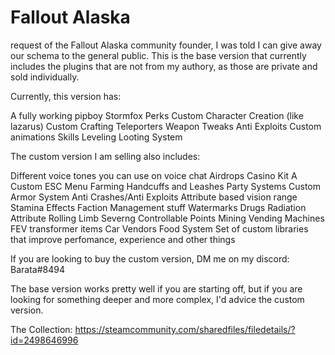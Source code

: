 # Fallout Alaska
 
request of the Fallout Alaska community founder, I was told I can give away our schema to the general public. This is the base version that currently includes the plugins that are not from my authory, as those are private and sold individually.

Currently, this version has:

A fully working pipboy
Stormfox
Perks
Custom Character Creation (like lazarus)
Custom Crafting
Teleporters
Weapon Tweaks 
Anti Exploits
Custom animations
Skills
Leveling
Looting System



The custom version I am selling also includes:

Different voice tones you can use on voice chat
Airdrops
Casino Kit
A Custom ESC Menu
Farming
Handcuffs and Leashes
Party Systems
Custom Armor System
Anti Crashes/Anti Exploits
Attribute based vision range
Stamina Effects
Faction Management stuff
Watermarks
Drugs
Radiation
Attribute Rolling
Limb Severng
Controllable Points
Mining
Vending Machines
FEV transformer items
Car Vendors
Food System
Set of custom libraries that improve perfomance, experience and other things


If you are looking to buy the custom version, DM me on my discord: Barata#8494

The base version works pretty well if you are starting off, but if you are looking for something deeper and more complex, I'd advice the custom version. 


The Collection:
https://steamcommunity.com/sharedfiles/filedetails/?id=2498646996